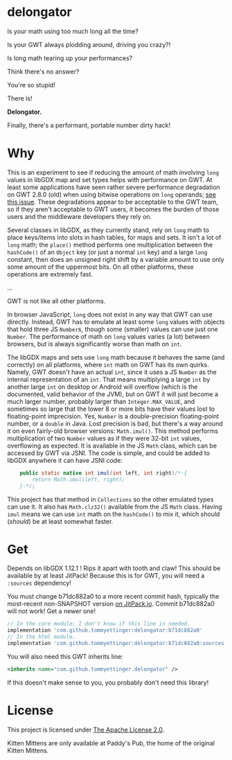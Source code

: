 # delongator

Is your math using too much long all the time?

Is your GWT always plodding around, driving you crazy?!

Is long math tearing up your performances?

Think there's no answer?

You're so stupid!

There is!

**Delongator.**

Finally, there's a performant, portable number dirty hack!

# Why

This is an experiment to see if reducing the amount of math
involving `long` values in libGDX map and set types helps
with performance on GWT. At least some applications have seen
rather severe performance degradation on GWT 2.8.0 (old) when
using bitwise operations on `long` operands;
[see this issue](https://github.com/gwtproject/gwt/issues/9398).
These degradations appear to be acceptable to the GWT team, so
if they aren't acceptable to GWT users, it becomes the burden
of those users and the middleware developers they rely on.

Several classes in libGDX, as they currently stand, rely on
`long` math to place keys/items into slots in hash tables, for
maps and sets. It isn't a lot of `long` math; the `place()`
method performs one multiplication between the `hashCode()` of
an `Object` key (or just a normal `int` key) and a large `long`
constant, then does an unsigned right shift by a variable
amount to use only some amount of the uppermost bits. On all
other platforms, these operations are extremely fast.

...

GWT is not like all other platforms.

In browser JavaScript, `long` does not exist in any way that
GWT can use directly. Instead, GWT has to emulate at least some
`long` values with objects that hold three JS `Number`s, though
some (smaller) values can use just one `Number`. The performance
of math on `long` values varies (a lot) between browsers, but is
always significantly worse than math on `int`.

The libGDX maps and sets use `long` math because it behaves the
same (and correctly) on all platforms, where `int` math on GWT
has its own quirks. Namely, GWT doesn't have an actual `int`,
since it uses a JS `Number` as the internal representation of
an `int`. That means multiplying a large `int` by another large
`int` on desktop or Android will overflow (which is the
documented, valid behavior of the JVM), but on GWT it will just
become a much larger number, probably larger than
`Integer.MAX_VALUE`, and sometimes so large that the lower 8 or
more bits have their values lost to floating-point imprecision.
Yes, `Number` is a double-precision floating-point number, or
a `double` in Java. Lost precision is bad, but there's a way
around it on even fairly-old browser versions: `Math.imul()`.
This method performs multiplication of two `Number` values as
if they were 32-bit `int` values, overflowing as expected. It
is available in the JS `Math` class, which can be accessed by
GWT via JSNI. The code is simple, and could be added to libGDX
anywhere it can have JSNI code:

```java
	public static native int imul(int left, int right)/*-{
	    return Math.imul(left, right);
	}-*/;
```

This project has that method in `Collections` so the other
emulated types can use it. It also has `Math.clz32()` available
from the JS `Math` class. Having `imul` means we can use `int`
math on the `hashCode()` to mix it, which should (*should*) be
at least somewhat faster.

# Get

Depends on libGDX 1.12.1 ! Rips it apart with tooth and claw!
This should be available by at least JitPack! Because this
is for GWT, you will need a `:sources` dependency!

You must change b71dc882a0 to a more recent commit hash,
typically the most-recent non-SNAPSHOT version
[on JitPack.io](https://jitpack.io/#tommyettinger/delongator).
Commit b71dc882a0 will not work! Get a newer one!


```groovy
// In the core module; I don't know if this line is needed.
implementation 'com.github.tommyettinger:delongator:b71dc882a0'
// In the html module.
implementation 'com.github.tommyettinger:delongator:b71dc882a0:sources'
```

You will also need this GWT inherits line:

```xml
<inherits name="com.github.tommyettinger.delongator" />
```

If this doesn't make sense to you, you probably don't need this library!

# License

This project is licensed under [The Apache License 2.0](LICENSE).

Kitten Mittens are only available at Paddy's
Pub, the home of the original Kitten Mittens.
